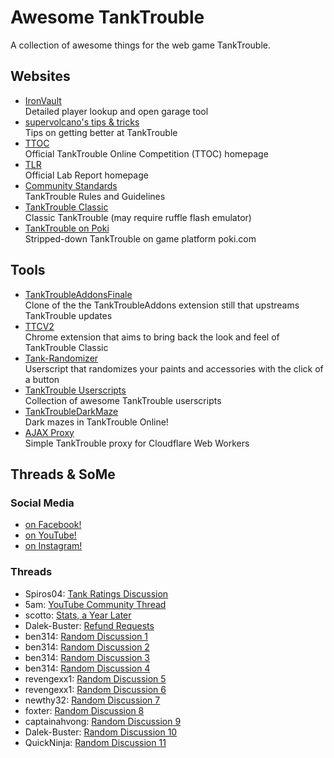 # Awesome TankTrouble

A collection of awesome things for the web game TankTrouble.

## Websites

- [IronVault](https://ironvault.vercel.app) <br> Detailed player lookup and open garage tool
- [supervolcano's tips & tricks](https://sv4t.weebly.com) <br> Tips on getting better at TankTrouble
- [TTOC](https://ttoc.ca/) <br> Official TankTrouble Online Competition (TTOC) homepage
- [TLR](https://turtlesteak.github.io/TLR/index.html) <br> Official Lab Report homepage
- [Community Standards](https://docs.google.com/document/d/1xu7XeKKbfo1XLyIAYHs04GkqCZBLOeldp8raFX6Uy1Q) <br> TankTrouble Rules and Guidelines
- [TankTrouble Classic](classic.tanktrouble.com) <br> Classic TankTrouble (may require ruffle flash emulator)
- [TankTrouble on Poki](https://poki.com/en/g/tank-trouble) <br> Stripped-down TankTrouble on game platform poki.com

## Tools

- [TankTroubleAddonsFinale](https://github.com/turtlesteak/TankTroubleAddonsFinale) <br> Clone of the the TankTroubleAddons extension still that upstreams TankTrouble updates
- [TTCV2](https://github.com/kamarov-therussiantank/TTCV2/tree/main) <br> Chrome extension that aims to bring back the look and feel of TankTrouble Classic
- [Tank-Randomizer](https://github.com/kamarov-therussiantank/Tank-Randomizer) <br> Userscript that randomizes your paints and accessories with the click of a button
- [TankTrouble Userscripts](https://greasyfork.org/en/scripts/by-site/tanktrouble.com) <br> Collection of awesome TankTrouble userscripts
- [TankTroubleDarkMaze](https://github.com/TankTroubleMaverick/TankTroubleDarkMaze) <br> Dark mazes in TankTrouble Online!
- [AJAX Proxy](https://github.com/asger-finding/tanktrouble-proxy) <br> Simple TankTrouble proxy for Cloudflare Web Workers

## Threads & SoMe

### Social Media

- [on Facebook!](https://facebook.com/TankTrouble)
- [on YouTube!](https://www.youtube.com/@TankTroubleGaming)
- [on Instagram!](https://www.instagram.com/officialtanktrouble)

### Threads

- Spiros04: [Tank Ratings Discussion](https://tanktrouble.com/forum?threadId=169331)
- 5am: [YouTube Community Thread](https://tanktrouble.com/forum?threadId=156197)
- scotto: [Stats, a Year Later](https://tanktrouble.com/forum?threadId=136960)
- Dalek-Buster: [Refund Requests](https://tanktrouble.com/forum?threadId=178812)
- ben314: [Random Discussion 1](https://tanktrouble.com/forum?threadId=51873)
- ben314: [Random Discussion 2](https://tanktrouble.com/forum?threadId=97684)
- ben314: [Random Discussion 3](https://tanktrouble.com/forum?threadId=135401)
- ben314: [Random Discussion 4](https://tanktrouble.com/forum?threadId=154261)
- revengexx1: [Random Discussion 5](https://tanktrouble.com/forum?threadId=161513)
- revengexx1: [Random Discussion 6](https://tanktrouble.com/forum?threadId=167170)
- newthy32: [Random Discussion 7](https://tanktrouble.com/forum?threadId=171620)
- foxter: [Random Discussion 8](https://tanktrouble.com/forum?threadId=176665)
- captainahvong: [Random Discussion 9](https://tanktrouble.com/forum?threadId=191068)
- Dalek-Buster: [Random Discussion 10](https://tanktrouble.com/forum?threadId=458340)
- QuickNinja: [Random Discussion 11](https://tanktrouble.com/forum?threadId=463094)
